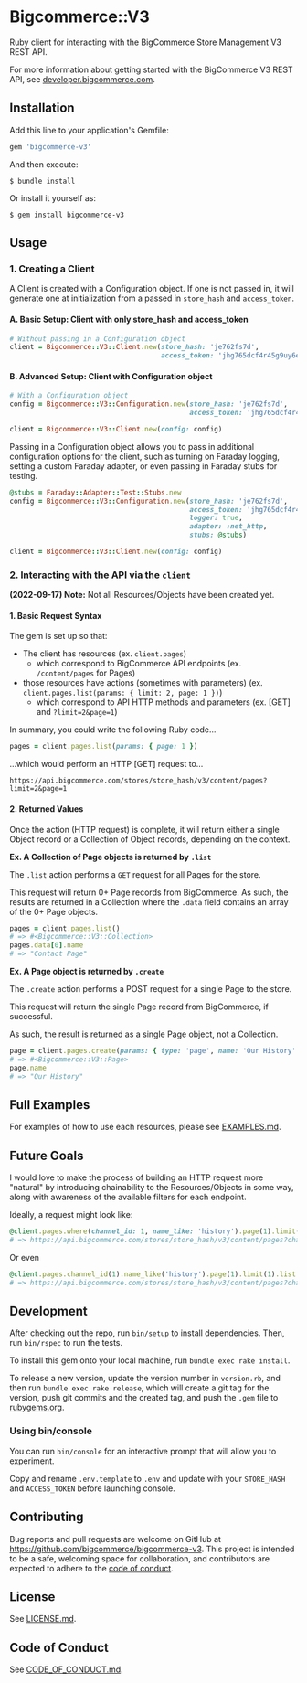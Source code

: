 # Bigcommerce::V3

Ruby client for interacting with the BigCommerce Store Management V3 REST API.

For more information about getting started with the BigCommerce V3 REST API, see [developer.bigcommerce.com](https://developer.bigcommerce.com/docs/97b76565d4269-big-commerce-ap-is-quick-start#rest-api).

## Installation

Add this line to your application's Gemfile:

```ruby
gem 'bigcommerce-v3'
```

And then execute:

    $ bundle install

Or install it yourself as:

    $ gem install bigcommerce-v3

## Usage

### 1. Creating a Client

A Client is created with a Configuration object. If one is not passed in, it will generate one at initialization from a passed in `store_hash` and `access_token`.

#### A. Basic Setup: Client with only store_hash and access_token
```ruby
# Without passing in a Configuration object
client = Bigcommerce::V3::Client.new(store_hash: 'je762fs7d', 
                                     access_token: 'jhg765dcf4r45g9uy6eds24gfv7u89t')
```
#### B. Advanced Setup: Client with Configuration object
```ruby
# With a Configuration object
config = Bigcommerce::V3::Configuration.new(store_hash: 'je762fs7d',
                                            access_token: 'jhg765dcf4r45g9uy6eds24gfv7u89t')

client = Bigcommerce::V3::Client.new(config: config)
```

Passing in a Configuration object allows you to pass in additional configuration options for the client, such as turning on Faraday logging, setting a custom Faraday adapter, or even passing in Faraday stubs for testing.
```ruby
@stubs = Faraday::Adapter::Test::Stubs.new
config = Bigcommerce::V3::Configuration.new(store_hash: 'je762fs7d',
                                            access_token: 'jhg765dcf4r45g9uy6eds24gfv7u89t',
                                            logger: true,
                                            adapter: :net_http,
                                            stubs: @stubs)

client = Bigcommerce::V3::Client.new(config: config)
```

### 2. Interacting with the API via the `client`

**(2022-09-17) Note:** Not all Resources/Objects have been created yet.

#### 1. Basic Request Syntax
The gem is set up so that:
* The client has resources (ex. `client.pages`)
  * which correspond to BigCommerce API endpoints (ex. `/content/pages` for Pages)
* those resources have actions (sometimes with parameters) (ex. `client.pages.list(params: { limit: 2, page: 1 })`)
  * which correspond to API HTTP methods and parameters (ex. [GET] and `?limit=2&page=1`)

In summary, you could write the following Ruby code...
```ruby
pages = client.pages.list(params: { page: 1 })
```

...which would perform an HTTP [GET] request to...
```
https://api.bigcommerce.com/stores/store_hash/v3/content/pages?limit=2&page=1
```

#### 2. Returned Values
Once the action (HTTP request) is complete, it will return either a single Object record or a Collection of Object records, depending on the context.

**Ex. A Collection of Page objects is returned by `.list`**

The `.list` action performs a `GET` request for all Pages for the store.

This request will return 0+ Page records from BigCommerce.
As such, the results are returned in a Collection where the `.data` field contains an array of the 0+ Page objects.

```ruby
pages = client.pages.list()
# => #<Bigcommerce::V3::Collection>
pages.data[0].name
# => "Contact Page"
```

**Ex. A Page object is returned by `.create`**

The `.create` action performs a POST request for a single Page to the store.

This request will return the single Page record from BigCommerce, if successful.

As such, the result is returned as a single Page object, not a Collection.
```ruby
page = client.pages.create(params: { type: 'page', name: 'Our History' })
# => #<Bigcommerce::V3::Page>
page.name
# => "Our History"
```

## Full Examples
For examples of how to use each resources, please see [EXAMPLES.md](examples/EXAMPLE.md).

## Future Goals
I would love to make the process of building an HTTP request more "natural" by introducing chainability to the Resources/Objects in some way, along with awareness of the available filters for each endpoint.

Ideally, a request might look like:
```ruby
@client.pages.where(channel_id: 1, name_like: 'history').page(1).limit(10).list
# => https://api.bigcommerce.com/stores/store_hash/v3/content/pages?channel_id=1&name:like=history&page=1&limit=10
```
Or even
```ruby
@client.pages.channel_id(1).name_like('history').page(1).limit(1).list
# => https://api.bigcommerce.com/stores/store_hash/v3/content/pages?channel_id=1&name:like=history&page=1&limit=10
```

## Development

After checking out the repo, run `bin/setup` to install dependencies. Then, run `bin/rspec` to run the tests.

To install this gem onto your local machine, run `bundle exec rake install`. 

To release a new version, update the version number in `version.rb`, and then run `bundle exec rake release`, which will create a git tag for the version, push git commits and the created tag, and push the `.gem` file to [rubygems.org](https://rubygems.org).

### Using bin/console

You can run `bin/console` for an interactive prompt that will allow you to experiment.

Copy and rename `.env.template` to `.env` and update with your `STORE_HASH` and `ACCESS_TOKEN` before launching console.

## Contributing

Bug reports and pull requests are welcome on GitHub at https://github.com/bigcommerce/bigcommerce-v3. This project is intended to be a safe, welcoming space for collaboration, and contributors are expected to adhere to the [code of conduct](CODE_OF_CONDUCT.md).

## License

See [LICENSE.md](LICENSE.md).

## Code of Conduct

See [CODE_OF_CONDUCT.md](CODE_OF_CONDUCT.md).
